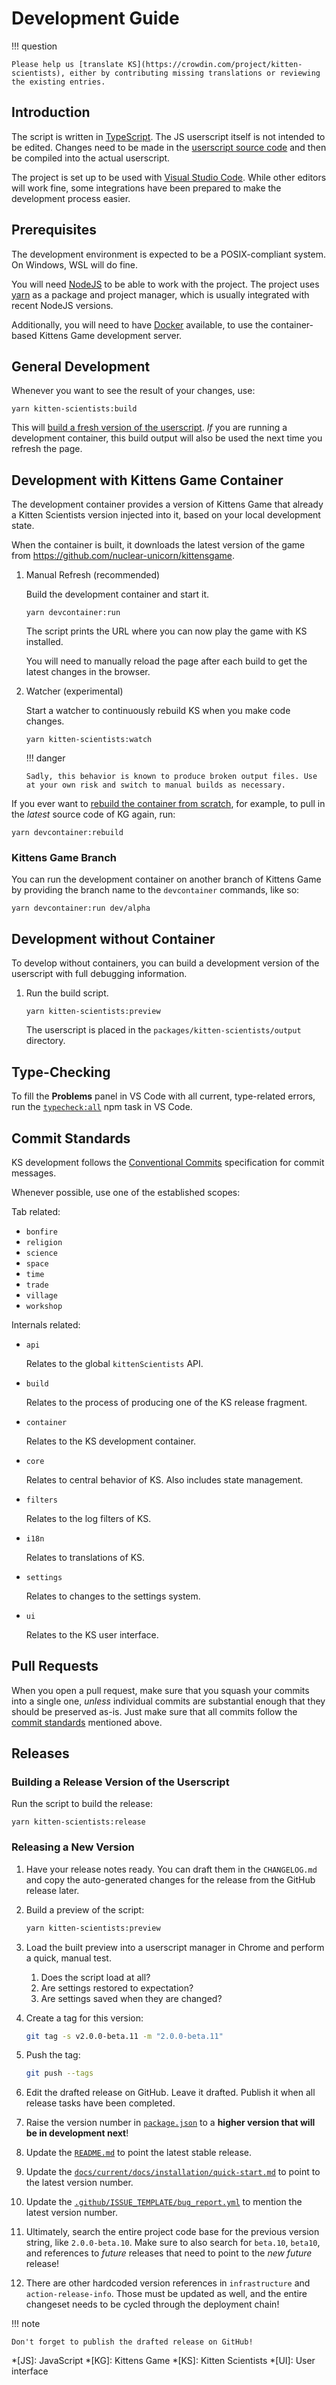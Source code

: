 # Development Guide

!!! question

    Please help us [translate KS](https://crowdin.com/project/kitten-scientists), either by contributing missing translations or reviewing the existing entries.

## Introduction

The script is written in [TypeScript](https://www.typescriptlang.org/). The JS userscript itself is not intended to be edited. Changes need to be made in the [userscript source code](https://github.com/kitten-science/kitten-scientists/tree/main/packages/kitten-scientists/source) and then be compiled into the actual userscript.

The project is set up to be used with [Visual Studio Code](https://code.visualstudio.com/). While other editors will work fine, some integrations have been prepared to make the development process easier.

## Prerequisites

The development environment is expected to be a POSIX-compliant system. On Windows, WSL will do fine.

You will need [NodeJS](https://nodejs.org/) to be able to work with the project. The project uses [yarn](https://yarnpkg.com/) as a package and project manager, which is usually integrated with recent NodeJS versions.

Additionally, you will need to have [Docker](https://www.docker.com/) available, to use the container-based Kittens Game development server.

## General Development

Whenever you want to see the result of your changes, use:

```shell
yarn kitten-scientists:build
```

This will [build a fresh version of the userscript](../reference/Repository%20Scripts/index.md#ksbuild). _If_ you are running a development container, this build output will also be used the next time you refresh the page.

## Development with Kittens Game Container

The development container provides a version of Kittens Game that already a Kitten Scientists version injected into it, based on your local development state.

When the container is built, it downloads the latest version of the game from <https://github.com/nuclear-unicorn/kittensgame>.

1.  Manual Refresh (recommended)

    Build the development container and start it.

    ```shell
    yarn devcontainer:run
    ```

    The script prints the URL where you can now play the game with KS installed.

    You will need to manually reload the page after each build to get the latest changes in the browser.

1.  Watcher (experimental)

    Start a watcher to continuously rebuild KS when you make code changes.

    ```shell
    yarn kitten-scientists:watch
    ```

    !!! danger

        Sadly, this behavior is known to produce broken output files. Use at your own risk and switch to manual builds as necessary.

If you ever want to [rebuild the container from scratch](../reference/Repository%20Scripts/index.md#devcontainerrebuild), for example, to pull in the _latest_ source code of KG again, run:

```shell
yarn devcontainer:rebuild
```

### Kittens Game Branch

You can run the development container on another branch of Kittens Game by providing the branch name to the `devcontainer` commands, like so:

```shell
yarn devcontainer:run dev/alpha
```

## Development without Container

To develop without containers, you can build a development version of the userscript with full debugging information.

1. Run the build script.

    ```shell
    yarn kitten-scientists:preview
    ```

    The userscript is placed in the `packages/kitten-scientists/output` directory.

## Type-Checking

To fill the **Problems** panel in VS Code with all current, type-related errors, run the [`typecheck:all`](../reference/Repository%20Scripts/index.md#typecheckall) npm task in VS Code.

## Commit Standards

KS development follows the [Conventional Commits](https://www.conventionalcommits.org/en/v1.0.0/) specification for commit messages.

Whenever possible, use one of the established scopes:

Tab related:

-   `bonfire`
-   `religion`
-   `science`
-   `space`
-   `time`
-   `trade`
-   `village`
-   `workshop`

Internals related:

-   `api`

    Relates to the global `kittenScientists` API.

-   `build`

    Relates to the process of producing one of the KS release fragment.

-   `container`

    Relates to the KS development container.

-   `core`

    Relates to central behavior of KS. Also includes state management.

-   `filters`

    Relates to the log filters of KS.

-   `i18n`

    Relates to translations of KS.

-   `settings`

    Relates to changes to the settings system.

-   `ui`

    Relates to the KS user interface.

## Pull Requests

When you open a pull request, make sure that you squash your commits into a single one, _unless_ individual commits are substantial enough that they should be preserved as-is. Just make sure that all commits follow the [commit standards](#commit-standards) mentioned above.

## Releases

### Building a Release Version of the Userscript

Run the script to build the release:

```shell
yarn kitten-scientists:release
```

### Releasing a New Version

1.  Have your release notes ready. You can draft them in the `CHANGELOG.md` and copy the auto-generated changes for the release from the GitHub release later.

1.  Build a preview of the script:

    ```bash
    yarn kitten-scientists:preview
    ```

1.  Load the built preview into a userscript manager in Chrome and perform a quick, manual test.

    1. Does the script load at all?
    1. Are settings restored to expectation?
    1. Are settings saved when they are changed?

1.  Create a tag for this version:

    ```bash
    git tag -s v2.0.0-beta.11 -m "2.0.0-beta.11"
    ```

1.  Push the tag:

    ```bash
    git push --tags
    ```

1.  Edit the drafted release on GitHub. Leave it drafted. Publish it when all release tasks have been completed.

1.  Raise the version number in [`package.json`](/package.json) to a **higher version that will be in development next**!

1.  Update the [`README.md`](/README.md) to point the latest stable release.

1.  Update the [`docs/current/docs/installation/quick-start.md`](/docs/current/docs/installation/quick-start.md) to point to the latest version number.

1.  Update the [`.github/ISSUE_TEMPLATE/bug_report.yml`](/.github/ISSUE_TEMPLATE/bug_report.yml) to mention the latest version number.

1.  Ultimately, search the entire project code base for the previous version string, like `2.0.0-beta.10`. Make sure to also search for `beta.10`, `beta10`, and references to _future_ releases that need to point to the _new future_ release!

1.  There are other hardcoded version references in `infrastructure` and `action-release-info`. Those must be updated as well, and the entire changeset needs to be cycled through the deployment chain!

!!! note

    Don't forget to publish the drafted release on GitHub!

*[JS]: JavaScript
*[KG]: Kittens Game
*[KS]: Kitten Scientists
*[UI]: User interface
